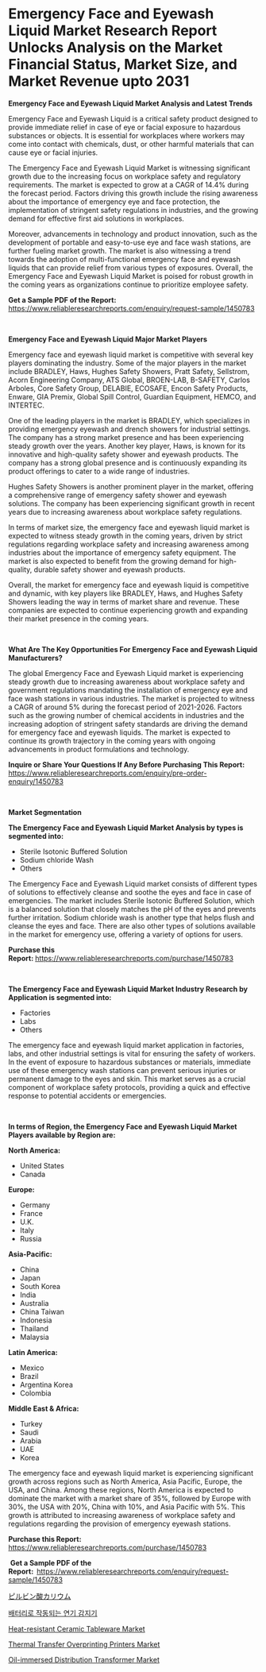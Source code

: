 <p><h1>Emergency Face and Eyewash Liquid Market Research Report Unlocks Analysis on the Market Financial Status, Market Size, and Market Revenue upto 2031</h1></p><p><strong>Emergency Face and Eyewash Liquid Market Analysis and Latest Trends</strong></p>
<p><p>Emergency Face and Eyewash Liquid is a critical safety product designed to provide immediate relief in case of eye or facial exposure to hazardous substances or objects. It is essential for workplaces where workers may come into contact with chemicals, dust, or other harmful materials that can cause eye or facial injuries.</p><p>The Emergency Face and Eyewash Liquid Market is witnessing significant growth due to the increasing focus on workplace safety and regulatory requirements. The market is expected to grow at a CAGR of 14.4% during the forecast period. Factors driving this growth include the rising awareness about the importance of emergency eye and face protection, the implementation of stringent safety regulations in industries, and the growing demand for effective first aid solutions in workplaces.</p><p>Moreover, advancements in technology and product innovation, such as the development of portable and easy-to-use eye and face wash stations, are further fueling market growth. The market is also witnessing a trend towards the adoption of multi-functional emergency face and eyewash liquids that can provide relief from various types of exposures. Overall, the Emergency Face and Eyewash Liquid Market is poised for robust growth in the coming years as organizations continue to prioritize employee safety.</p></p>
<p><strong>Get a Sample PDF of the Report:&nbsp;</strong> <a href="https://www.reliableresearchreports.com/enquiry/request-sample/1450783">https://www.reliableresearchreports.com/enquiry/request-sample/1450783</a></p>
<p>&nbsp;</p>
<p><strong>Emergency Face and Eyewash Liquid Major Market Players</strong></p>
<p><p>Emergency face and eyewash liquid market is competitive with several key players dominating the industry. Some of the major players in the market include BRADLEY, Haws, Hughes Safety Showers, Pratt Safety, Sellstrom, Acorn Engineering Company, ATS Global, BROEN-LAB, B-SAFETY, Carlos Arboles, Core Safety Group, DELABIE, ECOSAFE, Encon Safety Products, Enware, GIA Premix, Global Spill Control, Guardian Equipment, HEMCO, and INTERTEC.</p><p>One of the leading players in the market is BRADLEY, which specializes in providing emergency eyewash and drench showers for industrial settings. The company has a strong market presence and has been experiencing steady growth over the years. Another key player, Haws, is known for its innovative and high-quality safety shower and eyewash products. The company has a strong global presence and is continuously expanding its product offerings to cater to a wide range of industries.</p><p>Hughes Safety Showers is another prominent player in the market, offering a comprehensive range of emergency safety shower and eyewash solutions. The company has been experiencing significant growth in recent years due to increasing awareness about workplace safety regulations.</p><p>In terms of market size, the emergency face and eyewash liquid market is expected to witness steady growth in the coming years, driven by strict regulations regarding workplace safety and increasing awareness among industries about the importance of emergency safety equipment. The market is also expected to benefit from the growing demand for high-quality, durable safety shower and eyewash products.</p><p>Overall, the market for emergency face and eyewash liquid is competitive and dynamic, with key players like BRADLEY, Haws, and Hughes Safety Showers leading the way in terms of market share and revenue. These companies are expected to continue experiencing growth and expanding their market presence in the coming years.</p></p>
<p>&nbsp;</p>
<p><strong>What Are The Key Opportunities For Emergency Face and Eyewash Liquid Manufacturers?</strong></p>
<p><p>The global Emergency Face and Eyewash Liquid market is experiencing steady growth due to increasing awareness about workplace safety and government regulations mandating the installation of emergency eye and face wash stations in various industries. The market is projected to witness a CAGR of around 5% during the forecast period of 2021-2026. Factors such as the growing number of chemical accidents in industries and the increasing adoption of stringent safety standards are driving the demand for emergency face and eyewash liquids. The market is expected to continue its growth trajectory in the coming years with ongoing advancements in product formulations and technology.</p></p>
<p><strong>Inquire or Share Your Questions If Any Before Purchasing This Report:</strong> <a href="https://www.reliableresearchreports.com/enquiry/pre-order-enquiry/1450783">https://www.reliableresearchreports.com/enquiry/pre-order-enquiry/1450783</a></p>
<p>&nbsp;</p>
<p><strong>Market Segmentation</strong></p>
<p><strong>The Emergency Face and Eyewash Liquid Market Analysis by types is segmented into:</strong></p>
<p><ul><li>Sterile Isotonic Buffered Solution</li><li>Sodium chloride Wash</li><li>Others</li></ul></p>
<p><p>The Emergency Face and Eyewash Liquid market consists of different types of solutions to effectively cleanse and soothe the eyes and face in case of emergencies. The market includes Sterile Isotonic Buffered Solution, which is a balanced solution that closely matches the pH of the eyes and prevents further irritation. Sodium chloride wash is another type that helps flush and cleanse the eyes and face. There are also other types of solutions available in the market for emergency use, offering a variety of options for users.</p></p>
<p><strong>Purchase this Report:&nbsp;</strong><a href="https://www.reliableresearchreports.com/purchase/1450783">https://www.reliableresearchreports.com/purchase/1450783</a></p>
<p>&nbsp;</p>
<p><strong>The Emergency Face and Eyewash Liquid Market Industry Research by Application is segmented into:</strong></p>
<p><ul><li>Factories</li><li>Labs</li><li>Others</li></ul></p>
<p><p>The emergency face and eyewash liquid market application in factories, labs, and other industrial settings is vital for ensuring the safety of workers. In the event of exposure to hazardous substances or materials, immediate use of these emergency wash stations can prevent serious injuries or permanent damage to the eyes and skin. This market serves as a crucial component of workplace safety protocols, providing a quick and effective response to potential accidents or emergencies.</p></p>
<p>&nbsp;</p>
<p><strong>In terms of Region, the Emergency Face and Eyewash Liquid Market Players available by Region are:</strong></p>
<p>
    <p> <strong> North America: </strong>
        <ul>
            <li>United States</li>
            <li>Canada</li>
        </ul>
        </p> 
    <p> <strong> Europe: </strong>
        <ul>
            <li>Germany</li>
            <li>France</li>
            <li>U.K.</li>
            <li>Italy</li>
            <li>Russia</li>
        </ul>
        </p> 
    <p> <strong> Asia-Pacific: </strong>
        <ul>
            <li>China</li>
            <li>Japan</li>
            <li>South Korea</li>
            <li>India</li>
            <li>Australia</li>
            <li>China Taiwan</li>
            <li>Indonesia</li>
            <li>Thailand</li>
            <li>Malaysia</li>
        </ul>
        </p> 
    <p> <strong> Latin America: </strong>
        <ul>
            <li>Mexico</li>
            <li>Brazil</li>
            <li>Argentina Korea</li>
            <li>Colombia</li>
        </ul>
        </p> 
    <p> <strong> Middle East & Africa: </strong>
        <ul>
            <li>Turkey</li>
            <li>Saudi</li>
            <li>Arabia</li>
            <li>UAE</li>
            <li>Korea</li>
        </ul>
    </p>
    </p>
<p><p>The emergency face and eyewash liquid market is experiencing significant growth across regions such as North America, Asia Pacific, Europe, the USA, and China. Among these regions, North America is expected to dominate the market with a market share of 35%, followed by Europe with 30%, the USA with 20%, China with 10%, and Asia Pacific with 5%. This growth is attributed to increasing awareness of workplace safety and regulations regarding the provision of emergency eyewash stations.</p></p>
<p><strong>Purchase this Report: </strong><a href="https://www.reliableresearchreports.com/purchase/1450783">https://www.reliableresearchreports.com/purchase/1450783</a></p>
<p>&nbsp;<strong>Get a Sample PDF of the Report:&nbsp;&nbsp;</strong><a href="https://www.reliableresearchreports.com/enquiry/request-sample/1450783">https://www.reliableresearchreports.com/enquiry/request-sample/1450783</a></p>
<p><strong></strong></p>
<p><p><a href="https://github.com/ReganWisoky2023/Market-Research-Report-List-1/blob/main/85491877282.md">ピルビン酸カリウム</a></p><p><a href="https://github.com/sougarounis/Market-Research-Report-List-3/blob/main/19965706067.md">배터리로 작동되는 연기 감지기</a></p><p><a href="https://github.com/shotows/Market-Research-Report-List-1/blob/main/heat-resistant-ceramic-tableware-market.md">Heat-resistant Ceramic Tableware Market</a></p><p><a href="https://github.com/beatblasta/Market-Research-Report-List-2/blob/main/thermal-transfer-overprinting-printers-market.md">Thermal Transfer Overprinting Printers Market</a></p><p><a href="https://issuu.com/reportprime-2/docs/oil-immersed-distribution-transformer-market-size-">Oil-immersed Distribution Transformer Market</a></p></p>